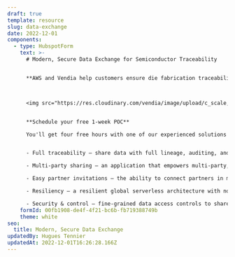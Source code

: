 ```yaml
---
draft: true
template: resource
slug: data-exchange
date: 2022-12-01
components:
  - type: HubspotForm
    text: >-
      # Modern, Secure Data Exchange for Semiconductor Traceability


      **AWS and Vendia help customers ensure die fabrication traceability across systems and organizations – while protecting IP – with the world’s most powerful real-time data sharing platform. [Learn More.](https://8766854.fs1.hubspotusercontent-na1.net/hubfs/8766854/AWS%20Collateral/AWS%20+%20Vendia%20Semi-Conductor%20Traceability.pdf)**



      <img src="https://res.cloudinary.com/vendia/image/upload/c_scale,q_100,w_450/f_auto,q_90/v1669911883/aws_vendiaCloud_cqifwz.webp" alt="" class="image-float-right" width="200" />


      **Schedule your free 1-week POC**

      You'll get four free hours with one of our experienced solutions architects who will help you turn your data model into a working POC that includes: 


      - Full traceability – share data with full lineage, auditing, and immutability.

      - Multi-party sharing – an application that empowers multi-party, secure data sharing.

      - Easy partner invitations – the ability to connect partners in minutes, not weeks.

      - Resiliency – a resilient global serverless architecture with no operational overhead.

      - Security & control – fine-grained data access controls to share with confidence with any number of partners.
    formId: 00fb1908-de4f-4f21-bc6b-fb719388749b
    theme: white
seo:
  title: Modern, Secure Data Exchange
updatedBy: Hugues Tennier
updatedAt: 2022-12-01T16:26:28.166Z
---
```

